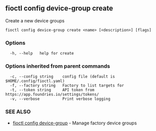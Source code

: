 ## fioctl config device-group create

Create a new device groups

```
fioctl config device-group create <name> [<description>] [flags]
```

### Options

```
  -h, --help   help for create
```

### Options inherited from parent commands

```
  -c, --config string    config file (default is $HOME/.config/fioctl.yaml)
  -f, --factory string   Factory to list targets for
  -t, --token string     API token from https://app.foundries.io/settings/tokens/
  -v, --verbose          Print verbose logging
```

### SEE ALSO

* [fioctl config device-group](fioctl_config_device-group.md)	 - Manage factory device groups

